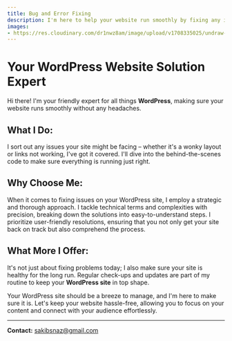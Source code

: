 ```yaml
---
title: Bug and Error Fixing
description: I'm here to help your website run smoothly by fixing any issues or errors. Let's make sure everything works perfectly!
images: 
- https://res.cloudinary.com/dr1nwz8am/image/upload/v1708335025/undraw-bug-fixing-oc7a-tbnhb4-65d31e798ce5e_uldhxn.webp
---
```


# Your WordPress Website Solution Expert

Hi there! I'm your friendly expert for all things **WordPress**, making sure your website runs smoothly without any headaches.

## What I Do:

I sort out any issues your site might be facing – whether it's a wonky layout or links not working, I've got it covered. I'll dive into the behind-the-scenes code to make sure everything is running just right.

## Why Choose Me:

When it comes to fixing issues on your WordPress site, I employ a strategic and thorough approach. I tackle technical terms and complexities with precision, breaking down the solutions into easy-to-understand steps. I prioritize user-friendly resolutions, ensuring that you not only get your site back on track but also comprehend the process.

## What More I Offer:

It's not just about fixing problems today; I also make sure your site is healthy for the long run. Regular check-ups and updates are part of my routine to keep your **WordPress site** in top shape.

Your WordPress site should be a breeze to manage, and I'm here to make sure it is. Let's keep your website hassle-free, allowing you to focus on your content and connect with your audience effortlessly.

---

**Contact:**
sakibsnaz@gmail.com
